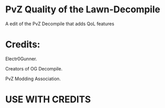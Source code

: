 # PvZ Quality of the Lawn-Decompile
 A edit of the PvZ Decompile that adds QoL features

# Credits:
Electr0Gunner.

Creators of OG Decompile.

PvZ Modding Association.

# USE WITH CREDITS
